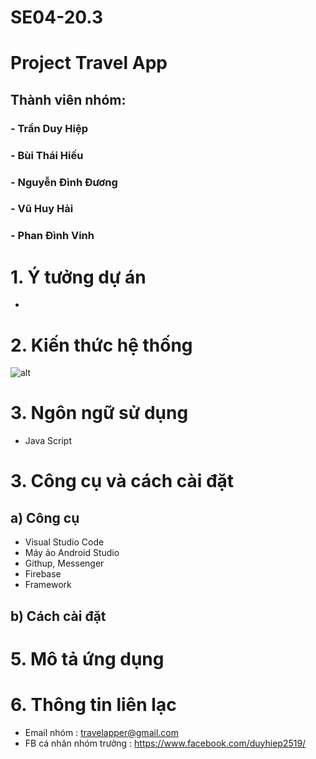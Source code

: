 # SE04-20.3
# Project Travel App

## Thành viên nhóm:
### - Trần Duy Hiệp
### - Bùi Thái Hiếu
### - Nguyễn Đình Đương
### - Vũ Huy Hải
### - Phan Đình Vinh

# 1. Ý tưởng dự án
* 
# 2. Kiến thức hệ thống

![alt](https://scontent.fhan2-1.fna.fbcdn.net/v/t1.15752-9/133816867_314326413225670_7406264670737708448_n.png?_nc_cat=101&ccb=2&_nc_sid=ae9488&_nc_ohc=3NweuzsZrgoAX_dtdKD&_nc_ht=scontent.fhan2-1.fna&oh=602b1e4bf5d5fa5beb3f129616caba66&oe=60155E74)

# 3. Ngôn ngữ sử dụng
* Java Script

# 3. Công cụ và cách cài đặt
## a) Công cụ
* Visual Studio Code
* Máy ảo Android Studio
* Githup, Messenger
* Firebase
* Framework

## b) Cách cài đặt
###

# 5. Mô tả ứng dụng

# 6. Thông tin liên lạc
* Email nhóm : travelapper@gmail.com
* FB cá nhân nhóm trưởng : https://www.facebook.com/duyhiep2519/
